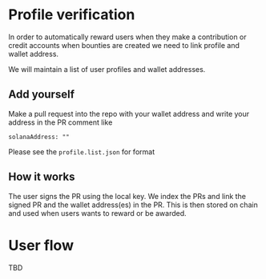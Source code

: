 # Profile verification

In order to automatically reward users when they make a contribution or credit accounts when bounties are created we need to link profile and wallet address.

We will maintain a list of user profiles and wallet addresses.

## Add yourself

Make a pull request into the repo with your wallet address and write your address in the PR comment like

```
solanaAddress: ""
```

Please see the `profile.list.json` for format

## How it works

The user signs the PR using the local key. We index the PRs and link the signed PR and the wallet address(es) in the PR. This is then stored on chain and used when users wants to reward or be awarded.

# User flow

TBD
